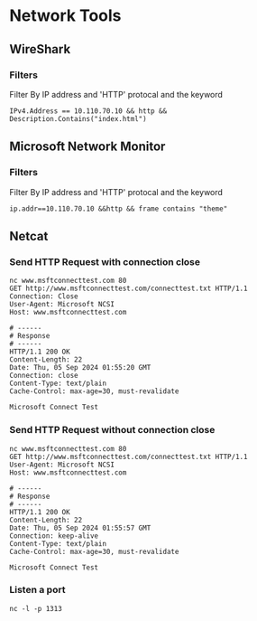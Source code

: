 # Network Tools

## WireShark

### Filters

Filter By IP address and 'HTTP' protocal and the keyword

    IPv4.Address == 10.110.70.10 && http && Description.Contains("index.html")

## Microsoft Network Monitor 

### Filters

Filter By IP address and 'HTTP' protocal and the keyword
    
    ip.addr==10.110.70.10 &&http && frame contains "theme"

## Netcat

### Send HTTP Request with connection close

    nc www.msftconnecttest.com 80
    GET http://www.msftconnecttest.com/connecttest.txt HTTP/1.1
    Connection: Close
    User-Agent: Microsoft NCSI
    Host: www.msftconnecttest.com

    # ------
    # Response
    # ------
    HTTP/1.1 200 OK
    Content-Length: 22
    Date: Thu, 05 Sep 2024 01:55:20 GMT
    Connection: close
    Content-Type: text/plain
    Cache-Control: max-age=30, must-revalidate

    Microsoft Connect Test

### Send HTTP Request without connection close
    nc www.msftconnecttest.com 80
    GET http://www.msftconnecttest.com/connecttest.txt HTTP/1.1
    User-Agent: Microsoft NCSI
    Host: www.msftconnecttest.com

    # ------
    # Response
    # ------
    HTTP/1.1 200 OK
    Content-Length: 22
    Date: Thu, 05 Sep 2024 01:55:57 GMT
    Connection: keep-alive
    Content-Type: text/plain
    Cache-Control: max-age=30, must-revalidate

    Microsoft Connect Test

### Listen a port
    nc -l -p 1313


